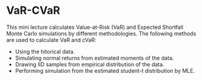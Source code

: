 # VaR-CVaR
This mini lecture calculates Value-at-Risk (VaR) and Expected Shortfall Monte Carlo simulations by different methodologies.
The following methods are used to calculate VaR and cVaR:
- Using the hitorical data.
- Simulating normal returns from estimated moments of the data.
- Drawing IID samples from empirical distribution of the data.
- Performing simulation from the estimated student-t distribution by MLE.
